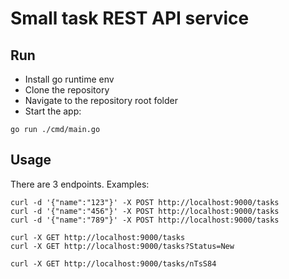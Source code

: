 # Small task REST API service
## Run
- Install go runtime env
- Clone the repository
- Navigate to the repository root folder
- Start the app:
```
go run ./cmd/main.go
```
## Usage
There are 3 endpoints. Examples:
```
curl -d '{"name":"123"}' -X POST http://localhost:9000/tasks
curl -d '{"name":"456"}' -X POST http://localhost:9000/tasks
curl -d '{"name":"789"}' -X POST http://localhost:9000/tasks

curl -X GET http://localhost:9000/tasks
curl -X GET http://localhost:9000/tasks?Status=New

curl -X GET http://localhost:9000/tasks/nTsS84
```